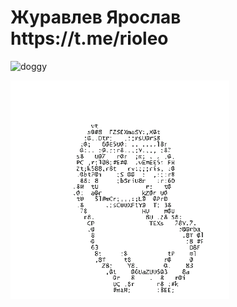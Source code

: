 <h1> Журавлев Ярослав https://t.me/rioleo </h1> 

![doggy](http://text-image.ru/_nw/76/06190464.gif)

![doggy](ascii.gif)
